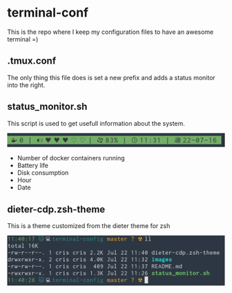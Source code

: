 # terminal-conf

This is the repo where I keep my configuration files to have an awesome terminal =)

## .tmux.conf

The only thing this file does is set a new prefix and adds a status monitor into the right.

## status_monitor.sh

This script is used to get usefull information about the system.

![Status monitor](https://raw.githubusercontent.com/crisguitar/terminal-conf/master/images/status-monitor.png)

- Number of docker containers running
- Battery life
- Disk consumption
- Hour
- Date

## dieter-cdp.zsh-theme

This is a theme customized from the dieter theme for zsh

![Dieter Theme](https://raw.githubusercontent.com/crisguitar/terminal-conf/master/images/theme.png)
